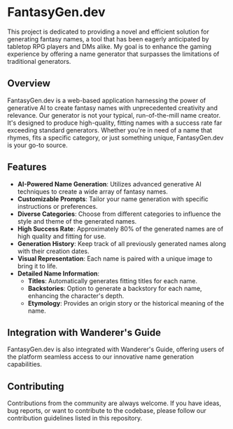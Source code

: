# FantasyGen.dev

This project is dedicated to providing a novel and efficient solution for generating fantasy names, a tool that has been eagerly anticipated by tabletop RPG players and DMs alike. My goal is to enhance the gaming experience by offering a name generator that surpasses the limitations of traditional generators.

## Overview

FantasyGen.dev is a web-based application harnessing the power of generative AI to create fantasy names with unprecedented creativity and relevance. Our generator is not your typical, run-of-the-mill name creator. It's designed to produce high-quality, fitting names with a success rate far exceeding standard generators. Whether you're in need of a name that rhymes, fits a specific category, or just something unique, FantasyGen.dev is your go-to source.

## Features

- **AI-Powered Name Generation**: Utilizes advanced generative AI techniques to create a wide array of fantasy names.
- **Customizable Prompts**: Tailor your name generation with specific instructions or preferences.
- **Diverse Categories**: Choose from different categories to influence the style and theme of the generated names.
- **High Success Rate**: Approximately 80% of the generated names are of high quality and fitting for use.
- **Generation History**: Keep track of all previously generated names along with their creation dates.
- **Visual Representation**: Each name is paired with a unique image to bring it to life.
- **Detailed Name Information**:
  - **Titles**: Automatically generates fitting titles for each name.
  - **Backstories**: Option to generate a backstory for each name, enhancing the character's depth.
  - **Etymology**: Provides an origin story or the historical meaning of the name.

## Integration with Wanderer's Guide

FantasyGen.dev is also integrated with Wanderer's Guide, offering users of the platform seamless access to our innovative name generation capabilities.

## Contributing

Contributions from the community are always welcome. If you have ideas, bug reports, or want to contribute to the codebase, please follow our contribution guidelines listed in this repository.
